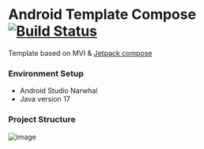 # Android Template Compose <br> <a href="https://github.com/deepfine/mob_android_template_compose/actions"><img alt="Build Status" src="https://github.com/deepfine/mob_android_template_compose/actions/workflows/build.yml/badge.svg"/></a><br>
Template based on MVI & [Jetpack compose](https://developer.android.com/jetpack/compose)
<br>
### Environment Setup
- Android Studio Narwhal
- Java version 17

### Project Structure
![image](https://github.com/deepfine/mob_android_template/assets/58277725/1202e168-2a99-44a7-979c-2b54dd7be9a0)









